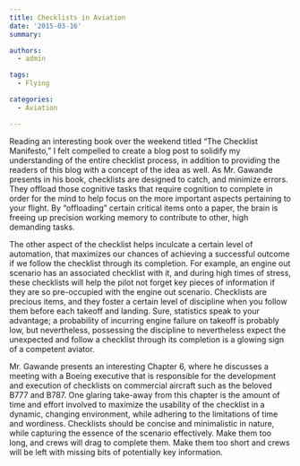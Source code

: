 ```yaml
---
title: Checklists in Aviation
date: '2015-03-16'
summary:

authors:
  - admin

tags:
  - Flying

categories:
  - Aviation

---
```

Reading an interesting book over the weekend titled “The Checklist Manifesto,” I felt compelled to create a blog post to solidify my understanding of the entire checklist process, in addition to providing the readers of this blog with a concept of the idea as well. As Mr. Gawande presents in his book, checklists are designed to catch, and minimize errors. They offload those cognitive tasks that require cognition to complete in order for the mind to help focus on the more important aspects pertaining to your flight. By “offloading” certain critical items onto a paper, the brain is freeing up precision working memory to contribute to other, high demanding tasks.

The other aspect of the checklist helps inculcate a certain level of automation, that maximizes our chances of achieving a successful outcome if we follow the checklist through its completion. For example, an engine out scenario has an associated checklist with it, and during high times of stress, these checklists will help the pilot not forget key pieces of information if they are so pre-occupied with the engine out scenario. Checklists are precious items, and they foster a certain level of discipline when you follow them before each takeoff and landing. Sure, statistics speak to your advantage; a probability of incurring engine failure on takeoff is probably low, but nevertheless, possessing the discipline to nevertheless expect the unexpected and follow a checklist through its completion is a glowing sign of a competent aviator.

Mr. Gawande presents an interesting Chapter 6, where he discusses a meeting with a Boeing executive that is responsible for the development and execution of checklists on commercial aircraft such as the beloved B777 and B787. One glaring take-away from this chapter is the amount of time and effort involved to maximize the usability of the checklist in a dynamic, changing environment, while adhering to the limitations of time and wordiness. Checklists should be concise and minimalistic in nature, while capturing the essence of the scenario effectively. Make them too long, and crews will drag to complete them. Make them too short and crews will be left with missing bits of potentially key information.
